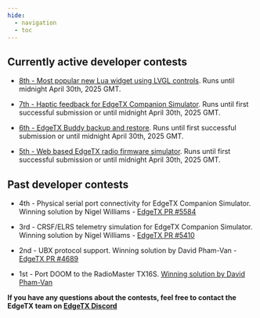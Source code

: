 ```yaml
---
hide:
  - navigation
  - toc
---
```


## **Currently active developer contests**

* [8th - Most popular new Lua widget using LVGL controls](https://edgetx.org/dc8_lualvglwidget). Runs until midnight April 30th, 2025 GMT.

* [7th - Haptic feedback for EdgeTX Companion Simulator](https://edgetx.org/dc7_simuhaptic). Runs until first successful submission or until midnight April 30th, 2025 GMT.

* [6th - EdgeTX Buddy backup and restore](https://edgetx.org/dc6_buddybackup). Runs until first successful submission or until midnight April 30th, 2025 GMT.

* [5th - Web based EdgeTX radio firmware simulator](https://edgetx.org/dc5_websimu). Runs until first successful submission or until midnight April 30th, 2025 GMT.


## **Past developer contests**

* 4th - Physical serial port connectivity for EdgeTX Companion Simulator. Winning solution by Nigel Williams - [EdgeTX PR #5584](https://github.com/EdgeTX/edgetx/pull/5584)

* 3rd - CRSF/ELRS telemetry simulation for EdgeTX Companion Simulator. Winning solution by Nigel Williams - [EdgeTX PR #5410](https://github.com/EdgeTX/edgetx/pull/5410)

* 2nd - UBX protocol support. Winning solution by David Pham-Van - [EdgeTX PR #4689](https://github.com/EdgeTX/edgetx/pull/4689)

* 1st - Port DOOM to the RadioMaster TX16S. [Winning solution by David Pham-Van](https://github.com/DavBfr/edgetx-doom)


**If you have any questions about the contests, feel free to contact the EdgeTX team on [EdgeTX Discord](https://discord.gg/wF9wUKnZ6H)**
